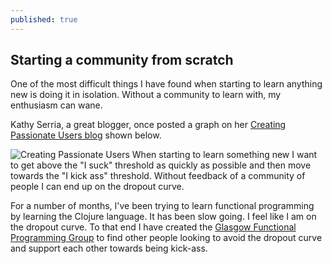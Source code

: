 ```yaml
---
published: true
---
```


## Starting a community from scratch

One of the most difficult things I have found when starting to learn anything new is doing it in isolation. Without a community to learn with, my enthusiasm can wane. 

Kathy Serria, a great blogger, once posted a graph on her [Creating Passionate Users blog](http://headrush.typepad.com/creating_passionate_users/2006/03/how_to_be_an_ex.html) shown below.

![Creating Passionate Users](http://headrush.typepad.com/photos/uncategorized/howtobeanexpert.jpg)
When starting to learn something new I want to get above the "I suck" threshold as quickly as possible and then move towards the "I kick ass" threshold.
Without feedback of a community of people I can end up on the dropout curve.

For a number of months, I've been trying to learn functional programming by learning the Clojure language.  It has been slow going. I feel like I am on the dropout curve.
To that end I have created the [Glasgow Functional Programming Group](http://www.meetup.com/Glasgow-Functional-Programming-Group/) to find other people looking to avoid the dropout curve and support each other towards being kick-ass.

